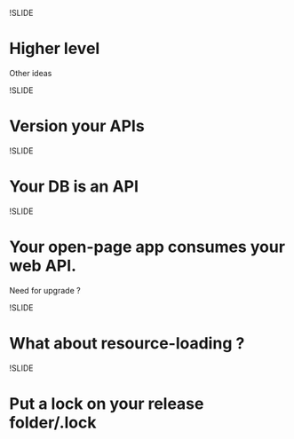 !SLIDE
# Higher level

Other ideas

!SLIDE

# Version your APIs

!SLIDE

# Your DB is an API

!SLIDE

# Your open-page app consumes your web API.

Need for upgrade ?

!SLIDE

# What about resource-loading ?

!SLIDE

# Put a lock on your release folder/.lock
